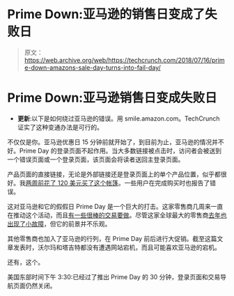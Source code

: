 # Prime Down:亚马逊的销售日变成了失败日

> 原文：<https://web.archive.org/web/https://techcrunch.com/2018/07/16/prime-down-amazons-sale-day-turns-into-fail-day/>

# Prime Down:亚马逊销售日变成失败日

*   **更新**:以下是如何绕过亚马逊的错误。用 smile.amazon.com。TechCrunch 证实了这种变通办法是可行的。

不仅仅是你。亚马逊优惠日 15 分钟前就开始了，到目前为止，亚马逊的情况并不好。Prime Day 的登录页面不起作用。当大多数链接被点击时，访问者会被送到一个错误页面或一个登录页面，该页面会将读者送回主登录页面。

产品页面的直接链接，无论是外部链接还是登录页面上的单个产品位置，似乎都很好。我[两周前花了 120 美元买了这个帐篷](https://web.archive.org/web/20230330010920/https://www.amazon.com/dp/B004E4ERIY?th=1)。一些用户在完成购买时也报告了错误。

这对亚马逊和它的假假日 Prime Day 是一个巨大的打击。这家零售商几周来一直在推动这个活动，而且[有一些很棒的交易要做](https://web.archive.org/web/20230330010920/https://techcrunch.com/2018/07/13/amazon-prime-days-best-tech-deals/)。尽管这家全球最大的零售商[去年也出现了小故障](https://web.archive.org/web/20230330010920/https://www.digitalcommerce360.com/2017/07/11/amazon-add-cart-glitch-prime-day/)，但它的前景并不乐观。

其他零售商也加入了亚马逊的行列，在 Prime Day 前后进行大促销。截至这篇文章发表时，沃尔玛和塔吉特都没有遭遇网站宕机，而且可能喜欢亚马逊的宕机。

还有，这个。

美国东部时间下午 3:30:已经过了推出 Prime Day 的 30 分钟，登录页面和交易导航页面仍然关闭。